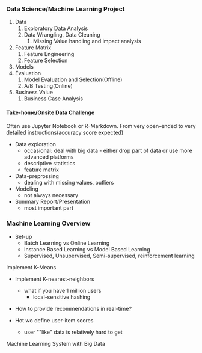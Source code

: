 ### Data Science/Machine Learning Project

1. Data
   1. Exploratory Data Analysis
   2. Data Wrangling, Data Cleaning
      1. Missing Value handling and impact analysis
2. Feature Matrix
   1. Feature Engineering
   2. Feature Selection
3. Models
4. Evaluation
   1. Model Evaluation and Selection\(Offline\)
   2. A/B Testing\(Online\)
5. Business Value
   1. Business Case Analysis

#### Take-home/Onsite Data Challenge

Often use Jupyter Notebook or R-Markdown. From very open-ended to very detailed instructions\(accuracy score expected\)

* Data exploration
  * occasional: deal with big data - either drop part of data or use more advanced platforms
  * descriptive statistics
  * feature matrix
* Data-preprossing
  * dealing with missing values, outliers
* Modeling
  * not always necessary
* Summary Report/Presentation
  * most important part

### Machine Learning Overview

* Set-up
  * Batch Learning vs Online Learning
  * Instance Based Learning vs Model Based Learning
  * Supervised, Unsupervised, Semi-supervised, reinforcement learning

Implement K-Means

* Implement K-nearest-neighbors
  * what if you have 1 million users
    * local-sensitive hashing

* How to provide recommendations in real-time?

* Hot wo define user-item scores
  * user ""like" data is relatively hard to get

Machine Learning System with Big Data

